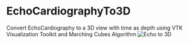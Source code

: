 # EchoCardiographyTo3D
Convert EchoCardiography to a 3D view with time as depth using VTK Visualization Toolkit and Marching Cubes Algorithm
![Echo to 3D](./echo_to_3D.png?raw=true "Echo to 3D")

